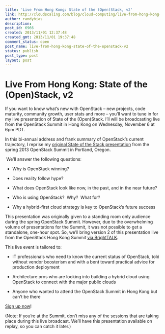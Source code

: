 ```yaml
---
title: 'Live From Hong Kong: State of the (Open)Stack, v2'
link: http://cloudscaling.com/blog/cloud-computing/live-from-hong-kong-state-of-the-openstack-v2/
author: randybias
description: 
post_id: 6966
created: 2013/11/01 12:37:48
created_gmt: 2013/11/01 19:37:48
comment_status: open
post_name: live-from-hong-kong-state-of-the-openstack-v2
status: publish
post_type: post
layout: post
---
```


# Live From Hong Kong: State of the (Open)Stack, v2

If you want to know what’s new with OpenStack – new projects, code maturity, community growth, user stats and more – you’ll want to tune in for my live presentation of State of the (Open)Stack. I’ll will be broadcasting live from the OpenStack Summit in Hong Kong on Wednesday, November 6 at 6pm PDT. 

In this bi-annual address and frank summary of OpenStack’s current trajectory, I reprise my [original State of the Stack presentation](http://www.slideshare.net/randybias/state-of-the-stack-april-2013) from the spring 2013 OpenStack Summit in Portland, Oregon.

 We’ll answer the following questions:

  * Why is OpenStack winning?

  * Does reality follow hype?

  * What does OpenStack look like now, in the past, and in the near future?

  * Who is using OpenStack?  Why?  What for?

  * Why a hybrid-first cloud strategy is key to OpenStack’s future success

This presentation was originally given to a standing room only audience during the spring OpenStack Summit. However, due to the overwhelming volume of presentations for the Summit, it was not possible to get a standalone, one-hour spot. So, we’ll bring version 2 of this presentation live from the OpenStack Hong Kong Summit [via BrightTALK](https://www.brighttalk.com/webcast/10353/92159).

This live event is tailored to:

  * IT professionals who need to know the current status of OpenStack, told without vendor boosterism and with a bent toward practical advice for production deployment

  * Architecture pros who are looking into building a hybrid cloud using OpenStack to connect with the major public clouds

  * Anyone who wanted to attend the OpenStack Summit in Hong Kong but can’t be there

[Sign up now](https://www.brighttalk.com/webcast/10353/92159)!

(Note: If you’re at the Summit, don’t miss any of the sessions that are taking place during this live broadcast. We’ll have this presentation available on replay, so you can catch it later.)
